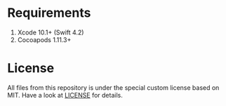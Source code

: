 # Requirements
1. Xcode 10.1+ (Swift 4.2)
2. Cocoapods 1.11.3+

# License
All files from this repository is under the special custom license based on MIT. Have a look at [LICENSE](https://github.com/perseusrealdeal/macos.darkmode.discovery/blob/9135df7de7918bec32d1e28ce18154ab5684e390/LICENSE) for details. 
